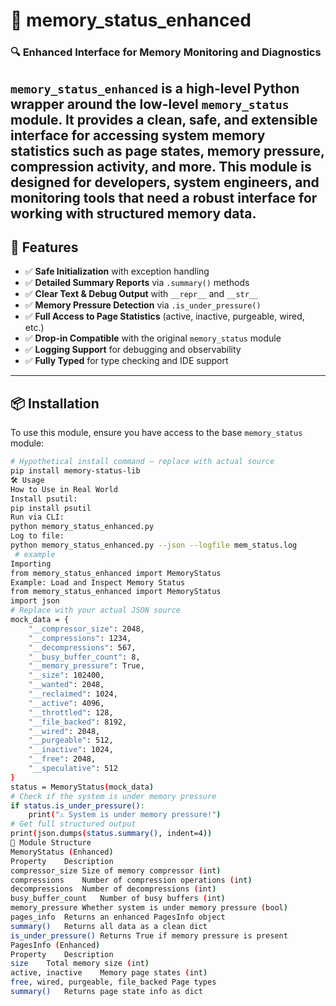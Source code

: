 # 📘 memory_status_enhanced
### 🔍 Enhanced Interface for Memory Monitoring and Diagnostics
`memory_status_enhanced` is a high-level Python wrapper around the low-level `memory_status`
module. It provides a clean, safe, and extensible interface for accessing system memory statistics
such as page states, memory pressure, compression activity, and more.
This module is designed for developers, system engineers, and monitoring tools that need
a robust interface for working with structured memory data.
---
## 🚀 Features
- ✅ **Safe Initialization** with exception handling  
- ✅ **Detailed Summary Reports** via `.summary()` methods  
- ✅ **Clear Text & Debug Output** with `__repr__` and `__str__`  
- ✅ **Memory Pressure Detection** via `.is_under_pressure()`  
- ✅ **Full Access to Page Statistics** (active, inactive, purgeable, wired, etc.)  
- ✅ **Drop-in Compatible** with the original `memory_status` module  
- ✅ **Logging Support** for debugging and observability  
- ✅ **Fully Typed** for type checking and IDE support  
---
## 📦 Installation
To use this module, ensure you have access to the base `memory_status` module:
```bash
# Hypothetical install command — replace with actual source
pip install memory-status-lib
🛠️ Usage
How to Use in Real World
Install psutil:
pip install psutil
Run via CLI:
python memory_status_enhanced.py
Log to file:
python memory_status_enhanced.py --json --logfile mem_status.log
 # example
Importing
from memory_status_enhanced import MemoryStatus
Example: Load and Inspect Memory Status
from memory_status_enhanced import MemoryStatus
import json
# Replace with your actual JSON source
mock_data = {
    "__compressor_size": 2048,
    "__compressions": 1234,
    "__decompressions": 567,
    "__busy_buffer_count": 8,
    "__memory_pressure": True,
    "__size": 102400,
    "__wanted": 2048,
    "__reclaimed": 1024,
    "__active": 4096,
    "__throttled": 128,
    "__file_backed": 8192,
    "__wired": 2048,
    "__purgeable": 512,
    "__inactive": 1024,
    "__free": 2048,
    "__speculative": 512
}
status = MemoryStatus(mock_data)
# Check if the system is under memory pressure
if status.is_under_pressure():
    print("⚠️ System is under memory pressure!")
# Get full structured output
print(json.dumps(status.summary(), indent=4))
🧩 Module Structure
MemoryStatus (Enhanced)
Property	Description
compressor_size	Size of memory compressor (int)
compressions	Number of compression operations (int)
decompressions	Number of decompressions (int)
busy_buffer_count	Number of busy buffers (int)
memory_pressure	Whether system is under memory pressure (bool)
pages_info	Returns an enhanced PagesInfo object
summary()	Returns all data as a clean dict
is_under_pressure()	Returns True if memory pressure is present
PagesInfo (Enhanced)
Property	Description
size	Total memory size (int)
active, inactive	Memory page states (int)
free, wired, purgeable, file_backed	Page types
summary()	Returns page state info as dict